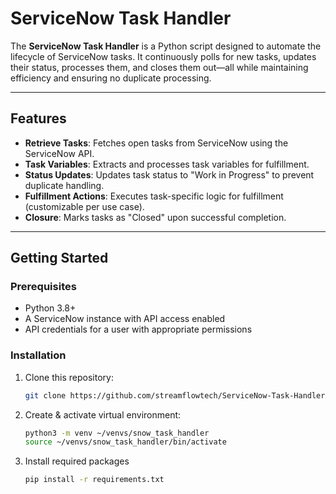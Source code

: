 # ServiceNow Task Handler

The **ServiceNow Task Handler** is a Python script designed to automate the lifecycle of ServiceNow tasks. It continuously polls for new tasks, updates their status, processes them, and closes them out—all while maintaining efficiency and ensuring no duplicate processing.

---

## Features

- **Retrieve Tasks**: Fetches open tasks from ServiceNow using the ServiceNow API.
- **Task Variables**: Extracts and processes task variables for fulfillment.
- **Status Updates**: Updates task status to "Work in Progress" to prevent duplicate handling.
- **Fulfillment Actions**: Executes task-specific logic for fulfillment (customizable per use case).
- **Closure**: Marks tasks as "Closed" upon successful completion.

---

## Getting Started

### Prerequisites

- Python 3.8+
- A ServiceNow instance with API access enabled
- API credentials for a user with appropriate permissions

### Installation

1. Clone this repository:
   ```bash
   git clone https://github.com/streamflowtech/ServiceNow-Task-Handler.git
2. Create & activate virtual environment:
   ```bash
   python3 -m venv ~/venvs/snow_task_handler
   source ~/venvs/snow_task_handler/bin/activate
3. Install required packages
   ```bash
   pip install -r requirements.txt
